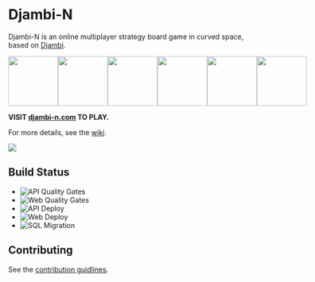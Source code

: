 # Djambi-N

Djambi-N is an online multiplayer strategy board game in curved space, based on [Djambi](https://en.wikipedia.org/wiki/Djambi).
<div style="display:flex">
  <img src="https://github.com/JamesFaix/Djambi-N/wiki/images/3board.png" width=100>
  <img src="https://github.com/JamesFaix/Djambi-N/wiki/images/4board.png" width=100/>
  <img src="https://github.com/JamesFaix/Djambi-N/wiki/images/5board.png" width=100/>
  <img src="https://github.com/JamesFaix/Djambi-N/wiki/images/6board.png" width=100/>
  <img src="https://github.com/JamesFaix/Djambi-N/wiki/images/7board.png" width=100/>
  <img src="https://github.com/JamesFaix/Djambi-N/wiki/images/8board.png" width=100/>
</div>

**VISIT [djambi-n.com](https://djambi-n.com/) TO PLAY.**

For more details, see the [wiki](https://github.com/JamesFaix/Djambi-N/wiki).

<img src="https://github.com/JamesFaix/Djambi-N/wiki/images/screenshot.gif"/>

## Build Status

- ![API Quality Gates](https://github.com/JamesFaix/Djambi-N/workflows/API%20Quality%20Gates/badge.svg)
- ![Web Quality Gates](https://github.com/JamesFaix/Djambi-N/workflows/Web%20Quality%20Gates/badge.svg)
- ![API Deploy](https://github.com/JamesFaix/Djambi-N/workflows/API%20Deploy/badge.svg)
- ![Web Deploy](https://github.com/JamesFaix/Djambi-N/workflows/Web%20Deploy/badge.svg)
- ![SQL Migration](https://github.com/JamesFaix/Djambi-N/workflows/SQL%20Migration/badge.svg)

## Contributing

See the [contribution guidlines](CONTRIBUTING.md).
